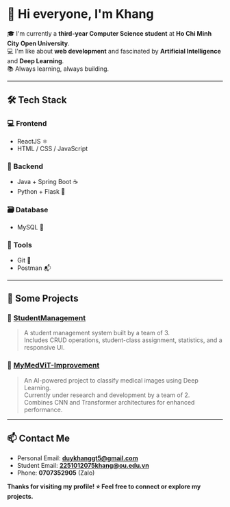 # 👋 Hi everyone, I'm Khang

🎓 I'm currently a **third-year Computer Science student** at **Ho Chi Minh City Open University**.  
💻 I'm like about **web development** and fascinated by **Artificial Intelligence** and **Deep Learning**.  
📚 Always learning, always building.

---

## 🛠️ Tech Stack

### 💻 Frontend
- ReactJS ⚛️
- HTML / CSS / JavaScript

### 🧠 Backend
- Java + Spring Boot ☕
- Python + Flask 🐍

### 🗃️ Database
- MySQL 🐬

### 🧰 Tools
- Git 🔧
- Postman 📬

---

## 🚀 Some Projects

### 🔗 [StudentManagement](https://github.com/thien0709/StudentManagement.git)
> A student management system built by a team of 3.  
> Includes CRUD operations, student-class assignment, statistics, and a responsive UI.

### 🔗 [MyMedViT-Improvement](https://github.com/LeQKhai/MyMedViT-Improvement.git)
> An AI-powered project to classify medical images using Deep Learning.  
> Currently under research and development by a team of 2.  
> Combines CNN and Transformer architectures for enhanced performance.

---

## 📫 Contact Me
- Personal Email: **duykhanggt5@gmail.com**
- Student Email: **2251012075khang@ou.edu.vn**
- Phone: **0707352905** (Zalo)

**Thanks for visiting my profile! ⭐ Feel free to connect or explore my projects.**

